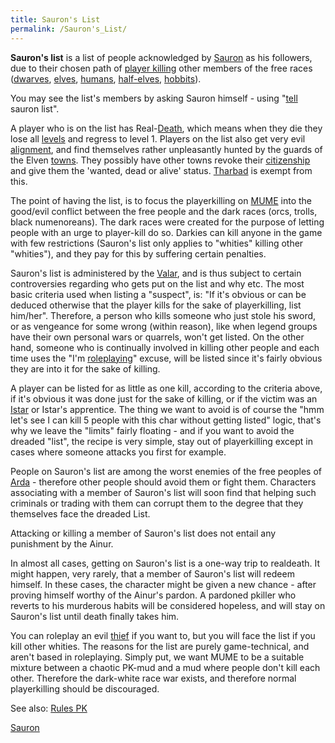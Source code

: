 ```yaml
---
title: Sauron's List
permalink: /Sauron's_List/
---
```


**Sauron's list** is a list of people acknowledged by
[Sauron](Sauron "wikilink") as his followers, due to their chosen path
of [player killing](player_killing "wikilink") other members of the free
races ([dwarves](dwarves "wikilink"), [elves](elves "wikilink"),
[humans](human "wikilink"), [half-elves](half-elves "wikilink"),
[hobbits](hobbit "wikilink")).

You may see the list's members by asking Sauron himself - using
"[tell](tell "wikilink") sauron list".

A player who is on the list has Real-[Death](Death "wikilink"), which
means when they die they lose all [levels](level "wikilink") and regress
to level 1. Players on the list also get very evil
[alignment](alignment "wikilink"), and find themselves rather
unpleasantly hunted by the guards of the Elven [towns](town "wikilink").
They possibly have other towns revoke their
[citizenship](citizen "wikilink") and give them the 'wanted, dead or
alive' status. [Tharbad](Tharbad "wikilink") is exempt from this.

The point of having the list, is to focus the playerkilling on
[MUME](MUME "wikilink") into the good/evil conflict between the free
people and the dark races (orcs, trolls, black numenoreans). The dark
races were created for the purpose of letting people with an urge to
player-kill do so. Darkies can kill anyone in the game with few
restrictions (Sauron's list only applies to "whities" killing other
"whities"), and they pay for this by suffering certain penalties.

Sauron's list is administered by the [Valar](Ainur "wikilink"), and is
thus subject to certain controversies regarding who gets put on the list
and why etc. The most basic criteria used when listing a "suspect", is:
"If it's obvious or can be deduced otherwise that the player kills for
the sake of playerkilling, list him/her". Therefore, a person who kills
someone who just stole his sword, or as vengeance for some wrong (within
reason), like when legend groups have their own personal wars or
quarrels, won't get listed. On the other hand, someone who is
continually involved in killing other people and each time uses the "I'm
[roleplaying](roleplay "wikilink")" excuse, will be listed since it's
fairly obvious they are into it for the sake of killing.

A player can be listed for as little as one kill, according to the
criteria above, if it's obvious it was done just for the sake of
killing, or if the victim was an [Istar](Istar "wikilink") or Istar's
apprentice. The thing we want to avoid is of course the "hmm let's see I
can kill 5 people with this char without getting listed" logic, that's
why we leave the "limits" fairly floating - and if you want to avoid the
dreaded "list", the recipe is very simple, stay out of playerkilling
except in cases where someone attacks you first for example.

People on Sauron's list are among the worst enemies of the free peoples
of [Arda](Arda "wikilink") - therefore other people should avoid them or
fight them. Characters associating with a member of Sauron's list will
soon find that helping such criminals or trading with them can corrupt
them to the degree that they themselves face the dreaded List.

Attacking or killing a member of Sauron's list does not entail any
punishment by the Ainur.

In almost all cases, getting on Sauron's list is a one-way trip to
realdeath. It might happen, very rarely, that a member of Sauron's list
will redeem himself. In these cases, the character might be given a new
chance - after proving himself worthy of the Ainur's pardon. A pardoned
pkiller who reverts to his murderous habits will be considered hopeless,
and will stay on Sauron's list until death finally takes him.

You can roleplay an evil [thief](thief "wikilink") if you want to, but
you will face the list if you kill other whities. The reasons for the
list are purely game-technical, and aren't based in roleplaying. Simply
put, we want MUME to be a suitable mixture between a chaotic PK-mud and
a mud where people don't kill each other. Therefore the dark-white race
war exists, and therefore normal playerkilling should be discouraged.

See also: [Rules PK](Rules_PK "wikilink")

[Sauron](Category:Rules "wikilink")